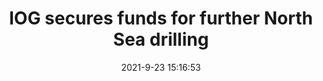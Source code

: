 ---
"title": "IOG secures funds for further North Sea drilling"
"date": "2021-9-23 15:16:53"
"feed_name": "OFFSHOREMAG"
"feed_website": "https://www.offshore-mag.com/"
"feed_rss": "https://www.offshore-mag.com/__rss/website-scheduled-content.xml?input=%7B%22sectionAlias%22%3A%22home%22%7D"
"link": "https://www.offshore-mag.com/regional-reports/north-sea-europe/article/14210895/iog-secures-funds-for-further-north-sea-drilling"
"file": "_posts/2021-1-1-5715feb7ef8e864c238188de95b60059c05017be.md"
"accident": "0"
"drilling": "0"
"dead": "0"
"injured": "0"
"where": "unknown site"
---